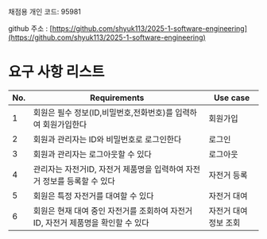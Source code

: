 채점용 개인 코드: 95981

github 주소 : [https://github.com/shyuk113/2025-1-software-engineering](https://github.com/shyuk113/2025-1-software-engineering)  

# 요구 사항 리스트
| No. | Requirements | Use case|
| --- | ----------------------------------------------------------- | -------------------- |
| 1   | 회원은 필수 정보(ID,비밀번호,전화번호)를 입력하여 회원가입한다 | 회원가입 |
| 2   | 회원과 관리자는 ID와 비밀번호로 로그인한다 | 로그인 |
| 3   | 회원과 관리자는 로그아웃할 수 있다 | 로그아웃 |
| 4   | 관리자는 자전거ID, 자전거 제품명을 입력하여 자전거 정보를 등록할 수 있다 | 자전거 등록 |
| 5   | 회원은 특정 자전거를 대여할 수 있다 | 자전거 대여 |
| 6   | 회원은 현재 대여 중인 자전거를 조회하여 자전거 ID, 자전거 제품명을 확인할 수 있다 | 자전거 대여 정보 조회 |
